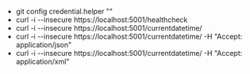 - git config credential.helper ""
- curl -i --insecure https://localhost:5001/healthcheck
- curl -i --insecure https://localhost:5001/currentdatetime/
- curl -i --insecure https://localhost:5001/currentdatetime/ -H "Accept: application/json"
- curl -i --insecure https://localhost:5001/currentdatetime/ -H "Accept: application/xml"
